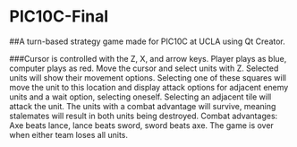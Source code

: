 # PIC10C-Final
 
##A turn-based strategy game made for PIC10C at UCLA using Qt Creator.

###Cursor is controlled with the Z, X, and arrow keys. Player plays as blue, computer plays as red. Move the cursor and select units with Z. Selected units will show their movement options. Selecting one of these squares will move the unit to this location and display attack options for adjacent enemy units and a wait option, selecting oneself. Selecting an adjacent tile will attack the unit. The units with a combat advantage will survive, meaning stalemates will result in both units being destroyed. Combat advantages: Axe beats lance, lance beats sword, sword beats axe. The game is over when either team loses all units.
